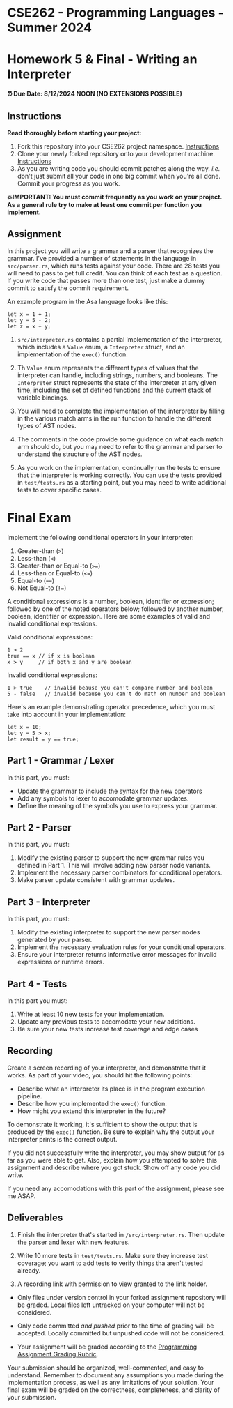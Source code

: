 # CSE262 - Programming Languages - Summer 2024

# Homework 5 & Final - Writing an Interpreter

**⏰ Due Date: 8/12/2024 NOON (NO EXTENSIONS POSSIBLE)**

## Instructions 

**Read thoroughly before starting your project:**

1. Fork this repository into your CSE262 project namespace. [Instructions](https://docs.gitlab.com/ee/workflow/forking_workflow.html#creating-a-fork)
2. Clone your newly forked repository onto your development machine. [Instructions](https://docs.gitlab.com/ee/gitlab-basics/start-using-git.html#clone-a-repository) 
3. As you are writing code you should commit patches along the way. *i.e.* don't just submit all your code in one big commit when you're all done. Commit your progress as you work. 

**💥IMPORTANT: You must commit frequently as you work on your project. As a general rule try to make at least one commit per function you implement.**

## Assignment

In this project you will write a grammar and a parser that recognizes the grammar. I've provided a number of statements in the language in `src/parser.rs`, which runs tests against your code. There are 28 tests you will need to pass to get full credit. You can think of each test as a question. If you write code that passes more than one test, just make a dummy commit to satisfy the commit requirement.

An example program in the Asa language looks like this:

```
let x = 1 + 1;
let y = 5 - 2;
let z = x + y;
```

1. `src/interpreter.rs` contains a partial implementation of the interpreter, which includes a `Value` enum, a `Interpreter` struct, and an implementation of the `exec()` function.

2. Th `Value` enum represents the different types of values that the interpreter can handle, including strings, numbers, and booleans.
The `Interpreter` struct represents the state of the interpreter at any given time, including the set of defined functions and the current stack of variable bindings.

3. You will need to complete the implementation of the interpreter by filling in the various match arms in the run function to handle the different types of AST nodes.

4. The comments in the code provide some guidance on what each match arm should do, but you may need to refer to the grammar and parser to understand the structure of the AST nodes.

5. As you work on the implementation, continually run the tests to ensure that the interpreter is working correctly. You can use the tests provided in `test/tests.rs` as a starting point, but you may need to write additional tests to cover specific cases.

# Final Exam

Implement the following conditional operators in your interpreter:

1) Greater-than (`>`)
2) Less-than (`<`)
3) Greater-than or Equal-to (`>=`)
4) Less-than or Equal-to (`<=`)
5) Equal-to (`==`)
6) Not Equal-to (`!=`)

A conditional expressions is a number, boolean, identifier or expression; followed by one of the noted operators below; followed by another number, boolean, identifier or expression. Here are some examples of valid and invalid conditional expressions.

Valid conditional expressions:

```
1 > 2
true == x // if x is boolean
x > y     // if both x and y are boolean
```
Invalid conditional expressions:

```
1 > true    // invalid beause you can't compare number and boolean
5 - false   // invalid because you can't do math on number and boolean
```

Here's an example demonstrating operator precedence, which you must take into account in your implementation:

```
let x = 10;
let y = 5 > x;
let result = y == true;
```

## Part 1 - Grammar / Lexer

In this part, you must:

- Update the grammar to include the syntax for the new operators
- Add any symbols to lexer to accomodate grammar updates.
- Define the meaning of the symbols you use to express your grammar. 

## Part 2 - Parser

In this part, you must:

1. Modify the existing parser to support the new grammar rules you defined in Part 1. This will involve adding new parser node variants.
2. Implement the necessary parser combinators for conditional operators.
3. Make parser update consistent with grammar updates.

## Part 3 - Interpreter

In this part, you must:

1. Modify the existing interpreter to support the new parser nodes generated by your parser. 
2. Implement the necessary evaluation rules for your conditional operators.
4. Ensure your interpreter returns informative error messages for invalid expressions or runtime errors.

## Part 4 - Tests

In this part you must: 

1. Write at least 10 new tests for your implementation.
2. Update any previous tests to accomodate your new additions.
3. Be sure your new tests increase test coverage and edge cases

## Recording

Create a screen recording of your interpreter, and demonstrate that it works. As part of your video, you should hit the following points:

- Describe what an interpreter its place is in the program execution pipeline.
- Describe how you implemented the `exec()` function.
- How might you extend this interpreter in the future?

To demonstrate it working, it's sufficient to show the output that is produced by the `exec()` function. Be sure to explain why the output your interpreter prints is the correct output.

If you did not successfully write the interpreter, you may show output for as far as you were able to get. Also, explain how you attempted to solve this assignment and describe where you got stuck. Show off any code you did write.

If you need any accomodations with this part of the assignment, please see me ASAP.

## Deliverables

1. Finish the interpreter that's started in `/src/interpreter.rs`. Then update the parser and lexer with new features.

2. Write 10 more tests in `test/tests.rs`. Make sure they increase test coverage; you want to add tests to verify things tha aren't tested already.

3. A recording link with permission to view granted to the link holder.

- Only files under version control in your forked assignment repository will be graded. Local files left untracked on your computer will not be considered.

- Only code committed *and pushed* prior to the time of grading will be accepted. Locally committed but unpushed code will not be considered.

- Your assignment will be graded according to the [Programming Assignment Grading Rubric](https://drive.google.com/open?id=1V0nBt3Rz6uFMZ9mIaFioLF-48DFX0VdkbgRUDM_eIFk).

Your submission should be organized, well-commented, and easy to understand. Remember to document any assumptions you made during the implementation process, as well as any limitations of your solution. Your final exam will be graded on the correctness, completeness, and clarity of your submission.